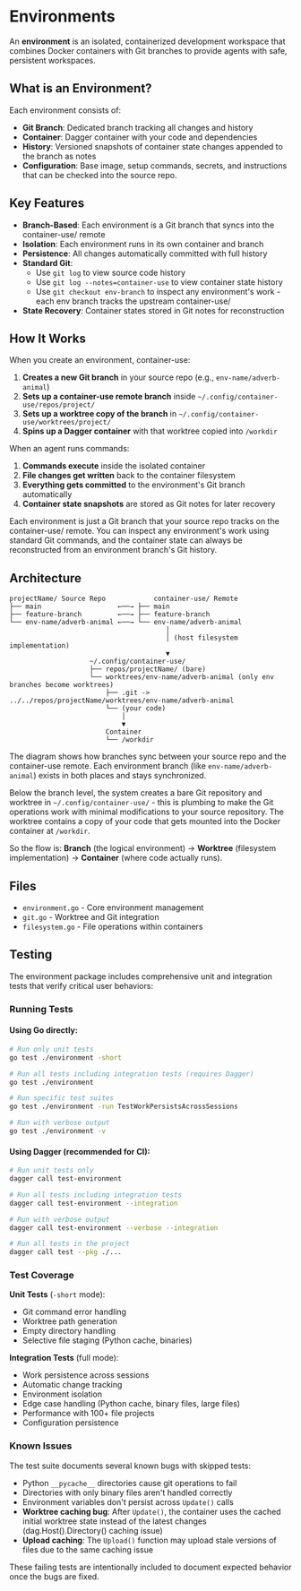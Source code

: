 # Environments

An **environment** is an isolated, containerized development workspace that combines Docker containers with Git branches to provide agents with safe, persistent workspaces.

## What is an Environment?

Each environment consists of:
- **Git Branch**: Dedicated branch tracking all changes and history
- **Container**: Dagger container with your code and dependencies
- **History**: Versioned snapshots of container state changes appended to the branch as notes
- **Configuration**: Base image, setup commands, secrets, and instructions that can be checked into the source repo.

## Key Features

- **Branch-Based**: Each environment is a Git branch that syncs into the container-use/ remote
- **Isolation**: Each environment runs in its own container and branch
- **Persistence**: All changes automatically committed with full history
- **Standard Git**:
  - Use `git log` to view source code history
  - Use `git log --notes=container-use` to view container state history
  - Use `git checkout env-branch` to inspect any environment's work - each env branch tracks the upstream container-use/
- **State Recovery**: Container states stored in Git notes for reconstruction

## How It Works

When you create an environment, container-use:

1. **Creates a new Git branch** in your source repo (e.g., `env-name/adverb-animal`)
2. **Sets up a container-use remote branch** inside `~/.config/container-use/repos/project/`
3. **Sets up a worktree copy of the branch** in `~/.config/container-use/worktrees/project/`
4. **Spins up a Dagger container** with that worktree copied into `/workdir`

When an agent runs commands:

1. **Commands execute** inside the isolated container
2. **File changes get written** back to the container filesystem
3. **Everything gets committed** to the environment's Git branch automatically
4. **Container state snapshots** are stored as Git notes for later recovery

Each environment is just a Git branch that your source repo tracks on the container-use/ remote. You can inspect any environment's work using standard Git commands, and the container state can always be reconstructed from an environment branch's Git history.

## Architecture

```
projectName/ Source Repo            container-use/ Remote
├── main                   ←──→ ├── main
├── feature-branch         ←──→ ├── feature-branch
└── env-name/adverb-animal ←──→ └── env-name/adverb-animal
                                       │
                                       │ (host filesystem implementation)
                                       ▼
                    ~/.config/container-use/
                    ├── repos/projectName/ (bare)
                    └── worktrees/env-name/adverb-animal (only env branches become worktrees)
                        ├── .git -> ../../repos/projectName/worktrees/env-name/adverb-animal
                        └── (your code)
                            │
                            ▼
                        Container
                        └── /workdir
```

The diagram shows how branches sync between your source repo and the container-use remote. Each environment branch (like `env-name/adverb-animal`) exists in both places and stays synchronized.

Below the branch level, the system creates a bare Git repository and worktree in `~/.config/container-use/` - this is plumbing to make the Git operations work with minimal modifications to your source repository. The worktree contains a copy of your code that gets mounted into the Docker container at `/workdir`.

So the flow is: **Branch** (the logical environment) → **Worktree** (filesystem implementation) → **Container** (where code actually runs).

## Files

- `environment.go` - Core environment management
- `git.go` - Worktree and Git integration
- `filesystem.go` - File operations within containers

## Testing

The environment package includes comprehensive unit and integration tests that verify critical user behaviors:

### Running Tests

#### Using Go directly:
```bash
# Run only unit tests
go test ./environment -short

# Run all tests including integration tests (requires Dagger)
go test ./environment

# Run specific test suites
go test ./environment -run TestWorkPersistsAcrossSessions

# Run with verbose output
go test ./environment -v
```

#### Using Dagger (recommended for CI):
```bash
# Run unit tests only
dagger call test-environment

# Run all tests including integration tests
dagger call test-environment --integration

# Run with verbose output
dagger call test-environment --verbose --integration

# Run all tests in the project
dagger call test --pkg ./...
```

### Test Coverage

**Unit Tests** (`-short` mode):
- Git command error handling
- Worktree path generation
- Empty directory handling
- Selective file staging (Python cache, binaries)

**Integration Tests** (full mode):
- Work persistence across sessions
- Automatic change tracking
- Environment isolation
- Edge case handling (Python cache, binary files, large files)
- Performance with 100+ file projects
- Configuration persistence

### Known Issues

The test suite documents several known bugs with skipped tests:
- Python `__pycache__` directories cause git operations to fail
- Directories with only binary files aren't handled correctly
- Environment variables don't persist across `Update()` calls
- **Worktree caching bug**: After `Update()`, the container uses the cached initial worktree state instead of the latest changes (dag.Host().Directory() caching issue)
- **Upload caching**: The `Upload()` function may upload stale versions of files due to the same caching issue

These failing tests are intentionally included to document expected behavior once the bugs are fixed.

